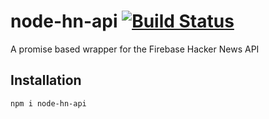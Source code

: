 # node-hn-api [![Build Status](https://travis-ci.com/arjunsajeev/node-hn-api.svg?token=uFUkQdbPWezx4y4iWTxS&branch=master)](https://travis-ci.com/arjunsajeev/node-hn-api)

A promise based wrapper for the Firebase Hacker News API

## Installation

```sh
npm i node-hn-api
```
